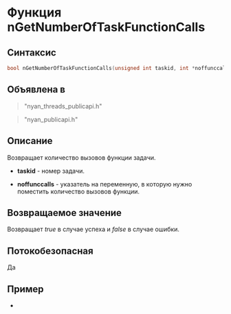 ﻿# Функция nGetNumberOfTaskFunctionCalls

## Синтаксис

```c
bool nGetNumberOfTaskFunctionCalls(unsigned int taskid, int *noffunccalls);
```

## Объявлена в

> "nyan_threads_publicapi.h"

> "nyan_publicapi.h"

## Описание

Возвращает количество вызовов функции задачи.

* **taskid** - номер задачи.

* **noffunccalls** - указатель на переменную, в которую нужно поместить количество вызовов функции.

## Возвращаемое значение

Возвращает *true* в случае успеха и *false* в случае ошибки.

## Потокобезопасная

Да

## Пример

-
